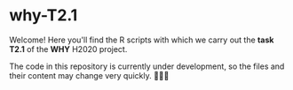 # why-T2.1
Welcome! Here you'll find the R scripts with which we carry out the **task T2.1** of the **WHY** H2020 project.

The code in this repository is currently under development, so the files and their content may change very quickly. 🏃‍♂️💨
<!--
The `why-T2.1-pkg` folder contains a package with the most useful functions of the project. All of them are documented in the `man` folder via Roxygen2.

<!--
## Relevant files
### why-source.R
This file must be sourced by the rest of the scripts.

It contains useful links to libraries, global variables and function definitions.

### get-features.R
Extracts features from all time series in a dataset.

Given a dataset folder, it makes a file-by-file analysis. The analysis consists in extracting a time series between the start and end dates provided by the user. If this interval does not exist in the file or it contains more than the desirable NaNs, that time series is discarded. If the time series is OK, its features are extracted.

It generates 3 outputs:
* `feats.csv`: the features of the analyzed files;
* `data_info.csv`: info about the analyzed files;
* `rejected.csv`: info about the rejected files.

### compute-pca.R
Given a CSV file of features (such as `feats.csv`), it computes PCA.

The output is a plot of the time series in the chosen principal components. It is also possible to identify the plotted elements.

### compute-kmeans.R
Given a CSV file of features (such as `feats.csv`), it computes k-means.

The output can be a plot of either the elbow curve or the resulting clusters.
*  For the elbow curve, the maximum number of clusters to analyze must be provided.
*  For the resulting clusters, the number of clusters must be provided. The output is a plot of points, representing the time series, clustered by colors and represented in 2D via the first two principal components.

### compute-combined-pca-kmeans.R
Given a CSV file of features (such as `feats.csv`), it computes PCA. Then, k-means is computed from the resulting PCA scores ([more info](https://365datascience.com/pca-k-means/)).

The number of principal components of the scores from which k-means is computed can be selected by the user to reduce the noise of the model. The output is a plot of points, representing the time series, clustered by colors and represented in 2D via the first two principal components (of the new reduced set).

The daily accumulated values of energy consumption over the month can be represented for each cluster.

### feats-to-ts.R
Simple implementation of the [GRATIS method](https://onlinelibrary.wiley.com/doi/abs/10.1002/sam.11461) for generating time series from features.

## Not-so-relevant files
### features-library.R
Create a visual library of features so that they can be easily understood.

### plot-lcl.R
Plot as PDF files the time series analyzed in `get-features.R`.

### ts-vs-msts-comparison.R
Simple check that the function `ts` gives [the same results](https://docs.google.com/spreadsheets/d/1uKM50_3fQVKlFBdOtd9o47aULvEy91RGXDwSKua90qI/edit?usp=sharing) as the function `msts`, with one seasonal period being equal to the frequency of `ts`.
-->
